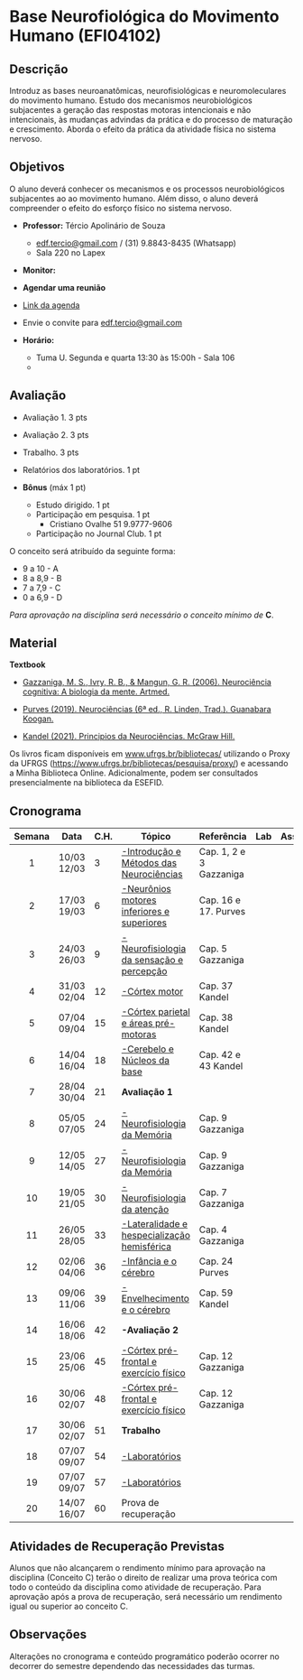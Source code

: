 
# **Base Neurofiológica do Movimento Humano (EFI04102)**


## Descrição

Introduz as bases neuroanatômicas, neurofisiológicas e neuromoleculares do movimento humano. Estudo dos mecanismos neurobiológicos subjacentes a geração das respostas motoras intencionais e não intencionais, às mudanças advindas da prática e do processo de maturação e crescimento. Aborda o efeito da prática da atividade física no sistema nervoso.


## Objetivos
O aluno deverá conhecer os mecanismos e os processos neurobiológicos subjacentes ao ao movimento humano. Além disso, o aluno deverá compreender o efeito do esforço físico no sistema nervoso.

- **Professor:** Tércio Apolinário de Souza
  - edf.tercio@gmail.com / (31) 9.8843-8435 (Whatsapp) 
  - Sala 220 no Lapex
 - **Monitor:**
 
 - **Agendar uma reunião**
 - [Link da agenda](https://calendar.google.com/calendar/u/0?cid=ZWRmLnRlcmNpb0BnbWFpbC5jb20)
 - Envie o convite para edf.tercio@gmail.com
    
- **Horário:**
  - Tuma U. Segunda e quarta 13:30 às 15:00h - Sala 106
  -

## Avaliação
- Avaliação 1. 3 pts
- Avaliação 2. 3 pts
- Trabalho. 3 pts
- Relatórios dos laboratórios. 1 pt

- **Bônus** (máx 1 pt)
  - Estudo dirigido. 1 pt 
  - Participação em pesquisa. 1 pt
      - Cristiano Ovalhe 51 9.9777-9606
  - Participação no Journal Club. 1 pt


O conceito será atribuído da seguinte forma: 
- 9 a 10  - A 
- 8 a 8,9 - B
- 7 a 7,9  - C
- 0 a 6,9 - D

*Para aprovação na disciplina será necessário o conceito mínimo de* **C**. 

## Material
**Textbook**
- [Gazzaniga, M. S., Ivry, R. B., & Mangun, G. R. (2006). Neurociência cognitiva: A biologia da mente. Artmed.](https://github.com/apolinario-souza/teaching/blob/main/AprendizagemMotora(EFI04168)/complementar/(Magill%2C%202000).pdf)

- [Purves (2019). Neurociências (6ª ed., R. Linden, Trad.). Guanabara Koogan.](https://github.com/apolinario-souza/teaching/blob/main/AprendizagemMotora(EFI04168)/complementar/(Magill%2C%202000).pdf)

- [Kandel (2021). Principios da Neurociências. McGraw Hill.](https://github.com/apolinario-souza/teaching/blob/main/AprendizagemMotora(EFI04168)/complementar/(Magill%2C%202000).pdf)

Os livros ficam disponíveis em www.ufrgs.br/bibliotecas/ utilizando o Proxy da UFRGS  (https://www.ufrgs.br/bibliotecas/pesquisa/proxy/) e acessando a Minha Biblioteca Online. Adicionalmente, podem ser consultados presencialmente na biblioteca da ESEFID. 




## 


## Cronograma

| **Semana** |**Data**| **C.H.**  | **Tópico**                                              | **Referência**| **Lab** | **Assíncrono**
|:-: | :---------------------: | --------- | --------------------- | -------------- |------------------------|--------------------|
|1| 10/03 <br> 12/03|3|[-Introdução e Métodos das Neurociências][1]|Cap. 1, 2 e 3 Gazzaniga|
|2| 17/03 <br> 19/03|6|[-Neurônios motores inferiores e superiores][1]|Cap. 16 e 17. Purves|
|3| 24/03 <br> 26/03|9|[-Neurofisiologia da sensação e percepção][1]|Cap. 5 Gazzaniga|
|4| 31/03 <br> 02/04|12|[-Córtex motor][1]|Cap. 37 Kandel|
|5| 07/04 <br> 09/04|15|[-Córtex parietal e áreas pré-motoras][1]|Cap. 38 Kandel|
|6| 14/04 <br> 16/04|18|[-Cerebelo e Núcleos da base][1]|Cap. 42 e 43 Kandel|
|7| 28/04 <br> 30/04|21|**Avaliação 1** 
|8| 05/05 <br> 07/05|24|[-Neurofisiologia da Memória][1]|Cap. 9 Gazzaniga|
|9| 12/05 <br> 14/05|27|[-Neurofisiologia da Memória][1]|Cap. 9 Gazzaniga|
|10| 19/05 <br> 21/05|30|[-Neurofisiologia da atenção][1]|Cap. 7 Gazzaniga|
|11| 26/05 <br> 28/05|33|[-Lateralidade e hespecialização hemisférica][1]|Cap. 4 Gazzaniga|
|12| 02/06 <br> 04/06|36|[-Infância e o cérebro][1]|Cap. 24 Purves|
|13| 09/06 <br> 11/06|39|[-Envelhecimento e o cérebro][1]|Cap. 59 Kandel|
|14| 16/06 <br> 18/06|42|**-Avaliação 2**||
|15| 23/06 <br> 25/06|45|[-Córtex pré-frontal e exercício físico][1]|Cap. 12 Gazzaniga|
|16| 30/06 <br> 02/07|48|[-Córtex pré-frontal e exercício físico][1]|Cap. 12 Gazzaniga|
|17| 30/06 <br> 02/07|51|**Trabalho**||
|18| 07/07 <br> 09/07|54|[-Laboratórios][1]||
|19| 07/07 <br> 09/07|57|[-Laboratórios][1]||
|20| 14/07 <br> 16/07|60|Prova de recuperação||



## Atividades de Recuperação Previstas
Alunos que não alcançarem o rendimento mínimo para aprovação na disciplina (Conceito C) terão o direito de realizar uma prova teórica com todo o conteúdo da disciplina como atividade de recuperação. Para aprovação após a prova de recuperação, será necessário um rendimento igual ou superior ao conceito C.
  
## Observações

Alterações no cronograma e conteúdo programático poderão ocorrer no decorrer do semestre dependendo das necessidades das turmas. 



[1]:https://
[2]:https://
[3]:https://
[4]:https://
[5]:https://
[6]:https://
[7]:https://
[8]:https://
[9]:https://
[10]:https://
[11]:https://
[12]:https://
[13]:https://
[14]:https://
[15]:https://
[16]:https://
[17]:https://
[18]:https://

